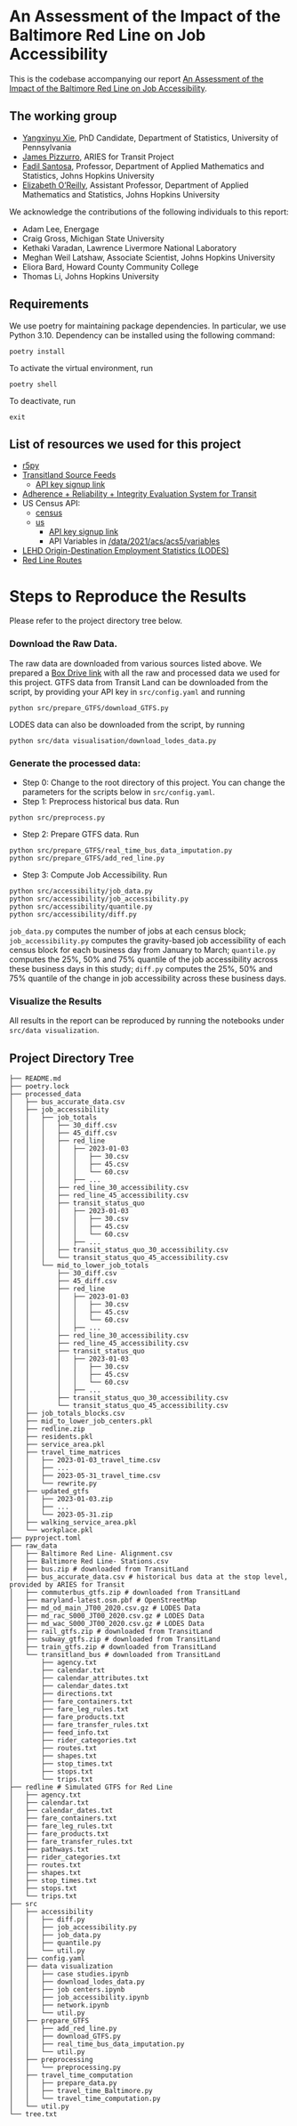 # An Assessment of the Impact of the Baltimore Red Line on Job Accessibility

This is the codebase accompanying our report [An Assessment of the Impact of the Baltimore Red Line on Job Accessibility]().

## The working group
- [Yangxinyu Xie](https://xieyangxinyu.github.io), PhD Candidate, Department of Statistics, University of Pennsylvania
- [James Pizzurro](https://aries.dcmetrohero.com/faq#about), ARIES for Transit Project
- [Fadil Santosa](https://snfagora.jhu.edu/person/fadil-santosa/), Professor, Department of Applied Mathematics and Statistics, Johns Hopkins University
- [Elizabeth O’Reilly](https://sites.google.com/view/eliza-oreilly/home), Assistant Professor, Department of Applied Mathematics and Statistics, Johns Hopkins University 

We acknowledge the contributions of the following individuals to this report:
- Adam Lee, Energage
- Craig Gross, Michigan State University
- Kethaki Varadan, Lawrence Livermore National Laboratory
- Meghan Weil Latshaw, Associate Scientist, Johns Hopkins University
- Eliora Bard, Howard County Community College
- Thomas Li, Johns Hopkins University


## Requirements

We use poetry for maintaining package dependencies. In particular, we use Python 3.10. Dependency can be installed using the following command:
```
poetry install
```

To activate the virtual environment, run
```
poetry shell
```

To deactivate, run
```
exit
```

## List of resources we used for this project
- [r5py](https://r5py.readthedocs.io/en/stable/)
- [Transitland Source Feeds](https://www.transit.land/feeds)
     - [API key signup link](https://app.interline.io/products/tlv2_api/orders/new)
- [Adherence + Reliability + Integrity Evaluation System for Transit](https://aries.dcmetrohero.com)
- US Census API:
     - [census](https://pypi.org/project/census/)
     - [us](https://pypi.org/project/us/)
          - [API key signup link](https://api.census.gov/data/key_signup.html)
          - API Variables in [/data/2021/acs/acs5/variables](https://api.census.gov/data/2021/acs/acs5/variables.html)
- [LEHD Origin-Destination Employment Statistics (LODES)](https://lehd.ces.census.gov/data/)
- [Red Line Routes](https://www.google.com/maps/d/viewer?mid=1-nQTrR-62ggDsL5BaeBK20_X8wA&hl=en_US)

# Steps to Reproduce the Results

Please refer to the project directory tree below.

### Download the Raw Data.
The raw data are downloaded from various sources listed above. We prepared a [Box Drive link](https://upenn.box.com/s/08a0r28gho4ahxfoxmatqsjnz1tyg303) with all the raw and processed data we used for this project. GTFS data from Transit Land can be downloaded from the script, by providing your API key in `src/config.yaml` and running 
```
python src/prepare_GTFS/download_GTFS.py
```
LODES data can also be downloaded from the script, by running 
```
python src/data visualisation/download_lodes_data.py
```
### Generate the processed data:
- Step 0: Change to the root directory of this project. You can change the parameters for the scripts below in `src/config.yaml`.
- Step 1: Preprocess historical bus data. Run
```
python src/preprocess.py
```
- Step 2: Prepare GTFS data. Run 
```
python src/prepare_GTFS/real_time_bus_data_imputation.py
python src/prepare_GTFS/add_red_line.py
```
- Step 3: Compute Job Accessibility. Run
```
python src/accessibility/job_data.py
python src/accessibility/job_accessibility.py
python src/accessibility/quantile.py
python src/accessibility/diff.py
```
`job_data.py` computes the number of jobs at each census block; `job_accessibility.py` computes the gravity-based job accessibility of each census block for each business day from January to March; `quantile.py` computes the 25%, 50% and 75% quantile of the job accessibility across these business days in this study; `diff.py` computes the 25%, 50% and 75% quantile of the change in job accessibility across these business days.

### Visualize the Results

All results in the report can be reproduced by running the notebooks under `src/data visualization`.


## Project Directory Tree

```
├── README.md
├── poetry.lock
├── processed_data
│   ├── bus_accurate_data.csv
│   ├── job_accessibility
│   │   ├── job_totals
│   │   │   ├── 30_diff.csv
│   │   │   ├── 45_diff.csv
│   │   │   ├── red_line
│   │   │   │   ├── 2023-01-03
│   │   │   │   │   ├── 30.csv
│   │   │   │   │   ├── 45.csv
│   │   │   │   │   └── 60.csv
│   │   │   │   ├── ...
│   │   │   ├── red_line_30_accessibility.csv
│   │   │   ├── red_line_45_accessibility.csv
│   │   │   ├── transit_status_quo
│   │   │   │   ├── 2023-01-03
│   │   │   │   │   ├── 30.csv
│   │   │   │   │   ├── 45.csv
│   │   │   │   │   └── 60.csv
│   │   │   │   ├── ...
│   │   │   ├── transit_status_quo_30_accessibility.csv
│   │   │   └── transit_status_quo_45_accessibility.csv
│   │   └── mid_to_lower_job_totals
│   │       ├── 30_diff.csv
│   │       ├── 45_diff.csv
│   │       ├── red_line
│   │       │   ├── 2023-01-03
│   │       │   │   ├── 30.csv
│   │       │   │   ├── 45.csv
│   │       │   │   └── 60.csv
│   │       │   ├── ...
│   │       ├── red_line_30_accessibility.csv
│   │       ├── red_line_45_accessibility.csv
│   │       ├── transit_status_quo
│   │       │   ├── 2023-01-03
│   │       │   │   ├── 30.csv
│   │       │   │   ├── 45.csv
│   │       │   │   └── 60.csv
│   │       │   ├── ...
│   │       ├── transit_status_quo_30_accessibility.csv
│   │       └── transit_status_quo_45_accessibility.csv
│   ├── job_totals_blocks.csv
│   ├── mid_to_lower_job_centers.pkl
│   ├── redline.zip
│   ├── residents.pkl
│   ├── service_area.pkl
│   ├── travel_time_matrices
│   │   ├── 2023-01-03_travel_time.csv
│   │   ├── ...
│   │   ├── 2023-05-31_travel_time.csv
│   │   └── rewrite.py
│   ├── updated_gtfs
│   │   ├── 2023-01-03.zip
│   │   ├── ...
│   │   └── 2023-05-31.zip
│   ├── walking_service_area.pkl
│   └── workplace.pkl
├── pyproject.toml
├── raw_data
│   ├── Baltimore Red Line- Alignment.csv
│   ├── Baltimore Red Line- Stations.csv
│   ├── bus.zip # downloaded from TransitLand
│   ├── bus_accurate_data.csv # historical bus data at the stop level, provided by ARIES for Transit
│   ├── commuterbus_gtfs.zip # downloaded from TransitLand
│   ├── maryland-latest.osm.pbf # OpenStreetMap
│   ├── md_od_main_JT00_2020.csv.gz # LODES Data
│   ├── md_rac_S000_JT00_2020.csv.gz # LODES Data
│   ├── md_wac_S000_JT00_2020.csv.gz # LODES Data
│   ├── rail_gtfs.zip # downloaded from TransitLand
│   ├── subway_gtfs.zip # downloaded from TransitLand
│   ├── train_gtfs.zip # downloaded from TransitLand
│   └── transitland_bus # downloaded from TransitLand
│       ├── agency.txt
│       ├── calendar.txt
│       ├── calendar_attributes.txt
│       ├── calendar_dates.txt
│       ├── directions.txt
│       ├── fare_containers.txt
│       ├── fare_leg_rules.txt
│       ├── fare_products.txt
│       ├── fare_transfer_rules.txt
│       ├── feed_info.txt
│       ├── rider_categories.txt
│       ├── routes.txt
│       ├── shapes.txt
│       ├── stop_times.txt
│       ├── stops.txt
│       └── trips.txt
├── redline # Simulated GTFS for Red Line
│   ├── agency.txt
│   ├── calendar.txt
│   ├── calendar_dates.txt
│   ├── fare_containers.txt
│   ├── fare_leg_rules.txt
│   ├── fare_products.txt
│   ├── fare_transfer_rules.txt
│   ├── pathways.txt
│   ├── rider_categories.txt
│   ├── routes.txt
│   ├── shapes.txt
│   ├── stop_times.txt
│   ├── stops.txt
│   └── trips.txt
├── src
│   ├── accessibility
│   │   ├── diff.py
│   │   ├── job_accessibility.py
│   │   ├── job_data.py
│   │   ├── quantile.py
│   │   └── util.py
│   ├── config.yaml
│   ├── data visualization
│   │   ├── case studies.ipynb
│   │   ├── download_lodes_data.py
│   │   ├── job centers.ipynb
│   │   ├── job_accessibility.ipynb
│   │   ├── network.ipynb
│   │   └── util.py
│   ├── prepare_GTFS
│   │   ├── add_red_line.py
│   │   ├── download_GTFS.py
│   │   ├── real_time_bus_data_imputation.py
│   │   └── util.py
│   ├── preprocessing
│   │   └── preprocessing.py
│   ├── travel_time_computation
│   │   ├── prepare_data.py
│   │   ├── travel_time_Baltimore.py
│   │   └── travel_time_computation.py
│   └── util.py
└── tree.txt
```